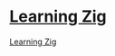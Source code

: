 # [Learning Zig](https://www.openmymind.net/learning_zig/)

[Learning Zig](https://www.openmymind.net/learning_zig/)